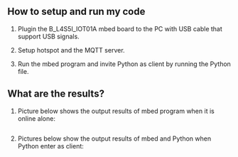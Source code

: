 ## How to setup and run my code
1. Plugin the B_L4S5I_IOT01A mbed board to the PC with USB cable that support USB signals.

2. Setup hotspot and the MQTT server.
   
3. Run the mbed program and invite Python as client by running the Python file.

## What are the results?
1. Picture below shows the output results of mbed program when it is online alone:

  ![]()

2. Pictures below show the output results of mbed and Python when Python enter as client:

  ![]()

  ![]()
